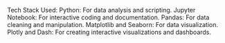 Tech Stack Used: 
Python: For data analysis and scripting.
Jupyter Notebook: For interactive coding and documentation.
Pandas: For data cleaning and manipulation.
Matplotlib and Seaborn: For data visualization.
Plotly and Dash: For creating interactive visualizations and dashboards.
